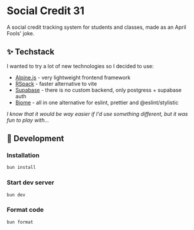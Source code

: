 # Social Credit 31

A social credit tracking system for students and classes, made as an April Fools' joke.

## ✨ Techstack

I wanted to try a lot of new technologies so I decided to use:
- [Alpine.js](https://alpinejs.dev/) - very lightweight frontend framework
- [RSpack](https://rspack.dev/) - faster alternative to vite
- [Supabase](https://supabase.com/) - there is no custom backend, only postgress + supabase auth
- [Biome](https://biomejs.dev/) - all in one alternative for eslint, prettier and @eslint/stylistic

*I know that it would be way easier if I'd use something different, but it was fun to play with...*

## 🚀 Development

### Installation
```bash
bun install
```

### Start dev server

```bash
bun dev
```

### Format code

```bash
bun format
```